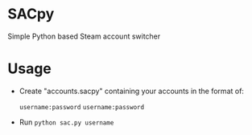 # SACpy

Simple Python based Steam account switcher

# Usage

* Create "accounts.sacpy" containing your accounts in the format of:
  
  `username:password`
  `username:password`

* Run `python sac.py username`
